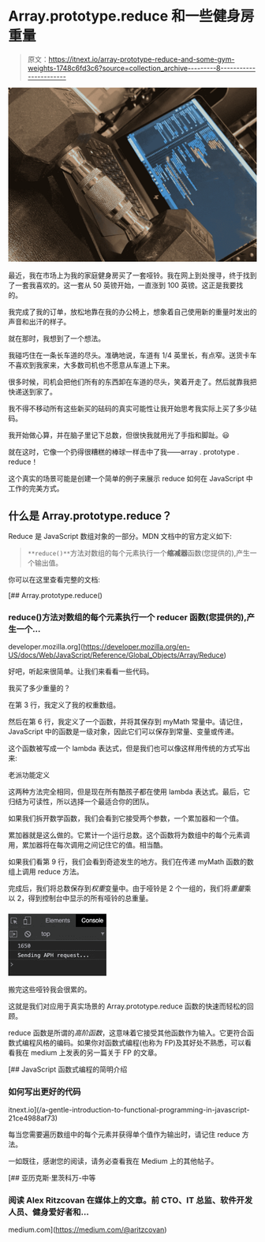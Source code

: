 # Array.prototype.reduce 和一些健身房重量

> 原文：<https://itnext.io/array-prototype-reduce-and-some-gym-weights-1748c6fd3c6?source=collection_archive---------8----------------------->

![](img/0a226fb56211f8501ad1e35b6cdb0ebb.png)

最近，我在市场上为我的家庭健身房买了一套哑铃。我在网上到处搜寻，终于找到了一套我喜欢的。这一套从 50 英镑开始，一直涨到 100 英镑。这正是我要找的。

我完成了我的订单，放松地靠在我的办公椅上，想象着自己使用新的重量时发出的声音和出汗的样子。

就在那时，我想到了一个想法。

我碰巧住在一条长车道的尽头。准确地说，车道有 1/4 英里长，有点窄。送货卡车不喜欢到我家来，大多数司机也不愿意从车道上下来。

很多时候，司机会把他们所有的东西卸在车道的尽头，笑着开走了。然后就靠我把快递送到家了。

我不得不移动所有这些新买的砝码的真实可能性让我开始思考我实际上买了多少砝码。

我开始做心算，并在脑子里记下总数，但很快我就用光了手指和脚趾。😃

就在这时，它像一个扔得很糟糕的棒球一样击中了我——array . prototype . reduce！

这个真实的场景可能是创建一个简单的例子来展示 reduce 如何在 JavaScript 中工作的完美方式。

## 什么是 Array.prototype.reduce？

Reduce 是 JavaScript 数组对象的一部分。MDN 文档中的官方定义如下:

> `**reduce()**`方法对数组的每个元素执行一个**缩减器**函数(您提供的),产生一个输出值。

你可以在这里查看完整的文档:

[](https://developer.mozilla.org/en-US/docs/Web/JavaScript/Reference/Global_Objects/Array/Reduce) [## Array.prototype.reduce()

### reduce()方法对数组的每个元素执行一个 reducer 函数(您提供的),产生一个…

developer.mozilla.org](https://developer.mozilla.org/en-US/docs/Web/JavaScript/Reference/Global_Objects/Array/Reduce) 

好吧，听起来很简单。让我们来看看一些代码。

我买了多少重量的？

在第 3 行，我定义了我的权重数组。

然后在第 6 行，我定义了一个函数，并将其保存到 myMath 常量中。请记住，JavaScript 中的函数是一级对象，因此它们可以保存到常量、变量或传递。

这个函数被写成一个 lambda 表达式，但是我们也可以像这样用传统的方式写出来:

老派功能定义

这两种方法完全相同，但是现在所有酷孩子都在使用 lambda 表达式。最后，它归结为可读性，所以选择一个最适合你的团队。

如果我们拆开数学函数，我们会看到它接受两个参数，一个累加器和一个值。

累加器就是这么做的。它累计一个运行总数。这个函数将为数组中的每个元素调用，累加器将在每次调用之间记住它的值。相当酷。

如果我们看第 9 行，我们会看到奇迹发生的地方。我们在传递 myMath 函数的数组上调用 reduce 方法。

完成后，我们将总数保存到*权重*变量中。由于哑铃是 2 个一组的，我们将*重量*乘以 2，得到控制台中显示的所有哑铃的总重量。

![](img/8de8de8495a0b0468480edd6bf49cf9e.png)

搬完这些哑铃我会很累的。

这就是我们对应用于真实场景的 Array.prototype.reduce 函数的快速而轻松的回顾。

reduce 函数是所谓的*高阶函数*，这意味着它接受其他函数作为输入。它更符合函数式编程风格的编码。如果你对函数式编程(也称为 FP)及其好处不熟悉，可以看看我在 medium 上发表的另一篇关于 FP 的文章。

[](/a-gentle-introduction-to-functional-programming-in-javascript-21ce4988af73) [## JavaScript 函数式编程的简明介绍

### 如何写出更好的代码

itnext.io](/a-gentle-introduction-to-functional-programming-in-javascript-21ce4988af73) 

每当您需要遍历数组中的每个元素并获得单个值作为输出时，请记住 reduce 方法。

一如既往，感谢您的阅读，请务必查看我在 Medium 上的其他帖子。

[](https://medium.com/@aritzcovan) [## 亚历克斯·里茨科万-中等

### 阅读 Alex Ritzcovan 在媒体上的文章。前 CTO、IT 总监、软件开发人员、健身爱好者和…

medium.com](https://medium.com/@aritzcovan)